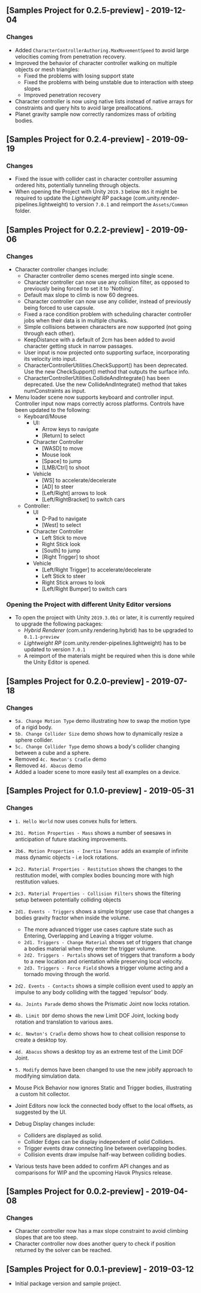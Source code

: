 ## [Samples Project for 0.2.5-preview] - 2019-12-04

### Changes
* Added `CharacterControllerAuthoring.MaxMovementSpeed` to avoid large velocities coming from penetration recovery.
* Improved the behavior of character controller walking on multiple objects or mesh triangles:
    * Fixed the problems with losing support state
    * Fixed the problems with being unstable due to interaction with steep slopes
    * Improved penetration recovery
* Character controller is now using native lists instead of native arrays for constraints and query hits to avoid large preallocations.
* Planet gravity sample now correctly randomizes mass of orbiting bodies.

## [Samples Project for 0.2.4-preview] - 2019-09-19

### Changes

* Fixed the issue with collider cast in character controller assuming ordered hits, potentially tunneling through objects.
* When opening the Project with Unity `2019.3` below `0b5` it might be required to update the *Lightweight RP* package (com.unity.render-pipelines.lightweight) to version `7.0.1`  and reimport the `Assets/Common` folder.


## [Samples Project for 0.2.2-preview] - 2019-09-06

### Changes

* Character controller changes include:
    - Character controller demo scenes merged into single scene.
    - Character controller can now use any collision filter, as opposed to previously being forced to set it to 'Nothing'.
    - Default max slope to climb is now 60 degrees.
    - Character controller can now use any collider, instead of previously being forced to use capsule.
    - Fixed a race condition problem with scheduling character controller jobs when their data is in multiple chunks.
    - Simple collisions between characters are now supported (not going through each other).
    - KeepDistance with a default of 2cm has been added to avoid character getting stuck in narrow passages.
    - User input is now projected onto supporting surface, incorporating its velocity into input.
    - CharacterControllerUtilities.CheckSupport() has been deprecated. Use the new CheckSupport() method that outputs the surface info.
    - CharacterControllerUtilities.CollideAndIntegrate() has been deprecated. Use the new CollideAndIntegrate() method that takes numConstraints as input.
* Menu loader scene now supports keyboard and controller input. Controller input now maps correctly across platforms. Controls have been updated to the following:
    * Keyboard/Mouse
        * UI:
            * Arrow keys to navigate
            * [Return] to select
        * Character Controller
            - [WASD] to move
            - Mouse look
            - [Space] to jump
            - [LMB/Ctrl] to shoot
        * Vehicle
            - [WS] to accelerate/decelerate
            - [AD] to steer
            - [Left/Right] arrows to look
            - [Left/RightBracket] to switch cars
    * Controller:
        * UI
            * D-Pad to navigate
            * [West] to select
        * Character Controller
            - Left Stick to move
            - Right Stick look
            - [South] to jump
            - [Right Trigger] to shoot
        * Vehicle
            - [Left/Right Trigger] to accelerate/decelerate
            - Left Stick to steer
            - Right Stick arrows to look
            - [Left/Right Bumper] to switch cars

### Opening the Project with different Unity Editor versions

* To open the project with Unity `2019.3.0b1` or later, it is currently required to upgrade the following packages:
   - *Hybrid Renderer* (com.unity.rendering.hybrid) has to be upgraded to `0.1.1-preview`
   - *Lightweight RP* (com.unity.render-pipelines.lightweight) has to be updated to version `7.0.1`
   - A reimport of the materials might be required when this is done while the Unity Editor is opened.


## [Samples Project for 0.2.0-preview] - 2019-07-18

### Changes

* `5a. Change Motion Type` demo illustrating how to swap the motion type of a rigid body.
* `5b. Change Collider Size` demo shows how to dynamically resize a sphere collider.
* `5c. Change Collider Type` demo shows a body's collider changing between a cube and a sphere.
* Removed `4c. Newton's Cradle` demo
* Removed `4d. Abacus` demo
* Added a loader scene to more easily test all examples on a device.


## [Samples Project for 0.1.0-preview] - 2019-05-31

### Changes

* `1. Hello World` now uses convex hulls for letters.
* `2b1. Motion Properties - Mass` shows a number of seesaws in anticipation of future stacking improvements.
* `2b6. Motion Properties - Inertia Tensor` adds an example of infinite mass dynamic objects - i.e lock rotations.
* `2c2. Material Properties - Restitution` shows the changes to the restitution model, with complex bodies bouncing more with high restitution values.
* `2c3. Material Properties - Collision Filters` shows the filtering setup between potentially colliding objects
* `2d1. Events - Triggers` shows a simple trigger use case that changes a bodies gravity fractor when inside the volume.
    - The more advanced trigger use cases capture state such as Entering, Overlapping and Leaving a trigger volume.
    - `2d1. Triggers - Change Material` shows set of triggers that change a bodies material when they enter the trigger volume.
    - `2d2. Triggers - Portals` shows set of triggers that transform a body to a new location and orientation while preserving local velocity.
    - `2d3. Triggers - Force Field` shows a trigger volume acting and a tornado moving through the world.
* `2d2. Events - Contacts` shows a simple collision event used to apply an impulse to any body colliding with the tagged 'repulsor' body.
* `4a. Joints Parade` demo shows the Prismatic Joint now locks rotation.
* `4b. Limit DOF` demo shows the new Limit DOF Joint, locking body rotation and translation to various axes.
* `4c. Newton's Cradle` demo shows how to cheat collision response to create a desktop toy.
* `4d. Abacus` shows a desktop toy as an extreme test of the Limit DOF Joint.
* `5. Modify` demos have been changed to use the new jobify approach to modifying simulation data.

* Mouse Pick Behavior now ignores Static and Trigger bodies, illustrating a custom hit collector.
* Joint Editors now lock the connected body offset to the local offsets, as suggested by the UI.
* Debug Display changes include:
    - Colliders are displayed as solid.
    - Collider Edges can be display independent of solid Colliders.
    - Trigger events draw connecting line between overlapping bodies.
    - Collision events draw impulse half-way between colliding bodies.

* Various tests have been added to confirm API changes and as comparisons for WIP and the upcoming Havok Physics release.


## [Samples Project for 0.0.2-preview] - 2019-04-08

### Changes

* Character controller now has a max slope constraint to avoid climbing slopes that are too steep.
* Character controller now does another query to check if position returned by the solver can be reached.


## [Samples Project for 0.0.1-preview] - 2019-03-12

* Initial package version and sample project.
